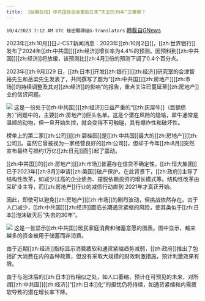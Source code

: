 ```yaml
---
title: 【秘翻在线】中共国是否会重蹈日本“失去的30年”之覆辙？
---
```

`10/4/2023 7:12 AM UTC 秘密翻譯組G-Translators` [轉載自GNews](https://gnews.org/articles/1779544)

2023年[[zh:10月]]日J-CST新闻消息：2023年[[zh:10月2日]]，[[zh:世界银行]]发布了2024年[[zh:中共国]][[zh:经济]]增长率为4.4%的预测。因预料到[[zh:中共国]][[zh:经济]]将放缓，该预测比[[zh:4月]]份的预测下调了0.4个百分点。

2023年[[zh:9月]]29 日，[[zh:日本]]开发[[zh:银行]][[zh:经济]]研究室的合津智裕先生和岳梁先生发表了，共同撰写了题为“[[zh:中共国]][[zh:房地产]][[zh:市场]]的持续调整及其对[[zh:经济]]的影响”的报告，重点关注已蔓延至[[zh:房地产]]业的信贷问题。

![](https://i.imgur.com/bh55sny.png)
这是一份处于[[zh:中共国]][[zh:经济]]日益严重的“[[zh:灰犀牛]]（巨额债务）”问题中的，主要[[zh:房地产]]巨头名单。这是个潜在风险的隐喻，犀牛通常是温顺的动物，但一旦开始失控，就会变得不可触碰，具有爆炸性和破坏性。

榜单上的第二家[[zh:公司]][[zh:碧桂园]]是[[zh:中共国]]最大的[[zh:房地产]][[zh:公司]]。虽然它曾被视为一家经营良好的[[zh:公司]]，但却于今年[[zh:8月]]突然宣布最终亏损约1万亿[[zh:日元]]而引起了震动。

[[zh:中共国]]的[[zh:房地产]][[zh:市场]]普遍存在信贷不确定性，[[zh:恒大集团]]已于2023年[[zh:8月]]申请[[zh:美国]]破产保护。在此背景下，[[zh:政府]]主导了结构性改革，如减少过高的企业债务、摆脱依赖投资的增长模式等。结构性改革由采矿业主导，而[[zh:房地产]]行业的减债行动直到 2021年才真正开始。

因此，即使可以避免[[zh:房地产]][[zh:市场]]的剧烈波动，但挑战依然存在。由于人口减少，[[zh:中共国]][[zh:经济]]面临长期通货紧缩的风险，使其类似于[[zh:日本]]泡沫破灭后“失去的30年”。

![](https://i.imgur.com/uSfwux4.png)
这是一张显示[[zh:中共国]]居民家庭消费和储蓄意愿的图表。图中显示，越来越多的资金被用于储蓄而非消费。

由于近期[[zh:经济]]指标显示消费疲软和通货紧缩趋势减弱，[[zh:政府]]推出了包括扩大消费在内的各种政策，但没有采取大规模的财政刺激措施，预计刺激效果有限。

由于与泡沫后的[[zh:日本]]有相似之处，如人口萎缩，预计在可预见的未来，对所谓[[zh:中共国]][[zh:经济]]“[[zh:日本]]化”的担忧仍将持续，如通货紧缩和内需疲软导致的潜在增长率下降。
